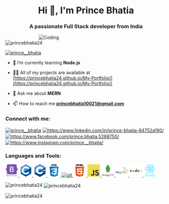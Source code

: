 <h1 align="center">Hi 👋, I'm Prince Bhatia</h1>
<h3 align="center">A passionate Full Stack developer from India</h3>
<img align="right" alt="Coding" width="400" src="https://cdn.dribbble.com/users/1162077/screenshots/3848914/programmer.gif"> 

<p align="left"> <img src="https://komarev.com/ghpvc/?username=princebhatia24&label=Profile%20views&color=0e75b6&style=flat" alt="princebhatia24" /> </p>

<p align="left"> <a href="https://twitter.com/prince__bhatia" target="blank"><img src="https://img.shields.io/twitter/follow/prince__bhatia?logo=twitter&style=for-the-badge" alt="prince__bhatia" /></a> </p>

- 🌱 I’m currently learning **Node.js**
- 👨‍💻 All of my projects are available at [https://princebhatia24.github.io/My-Portfolio/](https://princebhatia24.github.io/My-Portfolio/)

- 💬 Ask me about **MERN**

- 📫 How to reach me **princebhatia10021@gmail.com**

<h3 align="left">Connect with me:</h3>
<p align="left">
<a href="https://twitter.com/prince__bhatia" target="blank"><img align="center" src="https://raw.githubusercontent.com/rahuldkjain/github-profile-readme-generator/master/src/images/icons/Social/twitter.svg" alt="prince__bhatia" height="30" width="40" /></a>
<a href="https://linkedin.com/in/https://www.linkedin.com/in/prince-bhatia-84752a190/" target="blank"><img align="center" src="https://raw.githubusercontent.com/rahuldkjain/github-profile-readme-generator/master/src/images/icons/Social/linked-in-alt.svg" alt="https://www.linkedin.com/in/prince-bhatia-84752a190/" height="30" width="40" /></a>
<a href="https://fb.com/https://www.facebook.com/prince.bhatia.5268750/" target="blank"><img align="center" src="https://raw.githubusercontent.com/rahuldkjain/github-profile-readme-generator/master/src/images/icons/Social/facebook.svg" alt="https://www.facebook.com/prince.bhatia.5268750/" height="30" width="40" /></a>
<a href="https://instagram.com/https://www.instagram.com/prince._.bhatia/" target="blank"><img align="center" src="https://raw.githubusercontent.com/rahuldkjain/github-profile-readme-generator/master/src/images/icons/Social/instagram.svg" alt="https://www.instagram.com/prince._.bhatia/" height="30" width="40" /></a>
</p>

<h3 align="left">Languages and Tools:</h3>
<p align="left"> <a href="https://getbootstrap.com" target="_blank" rel="noreferrer"> <img src="https://raw.githubusercontent.com/devicons/devicon/master/icons/bootstrap/bootstrap-plain-wordmark.svg" alt="bootstrap" width="40" height="40"/> </a> <a href="https://www.cprogramming.com/" target="_blank" rel="noreferrer"> <img src="https://raw.githubusercontent.com/devicons/devicon/master/icons/c/c-original.svg" alt="c" width="40" height="40"/> </a> <a href="https://www.w3schools.com/cpp/" target="_blank" rel="noreferrer"> <img src="https://raw.githubusercontent.com/devicons/devicon/master/icons/cplusplus/cplusplus-original.svg" alt="cplusplus" width="40" height="40"/> </a> <a href="https://www.w3schools.com/css/" target="_blank" rel="noreferrer"> <img src="https://raw.githubusercontent.com/devicons/devicon/master/icons/css3/css3-original-wordmark.svg" alt="css3" width="40" height="40"/> </a> <a href="https://git-scm.com/" target="_blank" rel="noreferrer"> <img src="https://www.vectorlogo.zone/logos/git-scm/git-scm-icon.svg" alt="git" width="40" height="40"/> </a> <a href="https://www.w3.org/html/" target="_blank" rel="noreferrer"> <img src="https://raw.githubusercontent.com/devicons/devicon/master/icons/html5/html5-original-wordmark.svg" alt="html5" width="40" height="40"/> </a> <a href="https://developer.mozilla.org/en-US/docs/Web/JavaScript" target="_blank" rel="noreferrer"> <img src="https://raw.githubusercontent.com/devicons/devicon/master/icons/javascript/javascript-original.svg" alt="javascript" width="40" height="40"/> </a> <a href="https://www.mongodb.com/" target="_blank" rel="noreferrer"> <img src="https://raw.githubusercontent.com/devicons/devicon/master/icons/mongodb/mongodb-original-wordmark.svg" alt="mongodb" width="40" height="40"/> </a> <a href="https://www.mysql.com/" target="_blank" rel="noreferrer"> <img src="https://raw.githubusercontent.com/devicons/devicon/master/icons/mysql/mysql-original-wordmark.svg" alt="mysql" width="40" height="40"/> </a> <a href="https://nodejs.org" target="_blank" rel="noreferrer"> <img src="https://raw.githubusercontent.com/devicons/devicon/master/icons/nodejs/nodejs-original-wordmark.svg" alt="nodejs" width="40" height="40"/> </a> <a href="https://reactjs.org/" target="_blank" rel="noreferrer"> <img src="https://raw.githubusercontent.com/devicons/devicon/master/icons/react/react-original-wordmark.svg" alt="react" width="40" height="40"/> </a> </p>

<p><img align="left" src="https://github-readme-stats.vercel.app/api/top-langs?username=princebhatia24&show_icons=true&locale=en&layout=compact" alt="princebhatia24" /></p>

<p>&nbsp;<img align="center" src="https://github-readme-stats.vercel.app/api?username=princebhatia24&show_icons=true&locale=en" alt="princebhatia24" /></p>

<p><img align="center" src="https://github-readme-streak-stats.herokuapp.com/?user=princebhatia24&" alt="princebhatia24" /></p>
